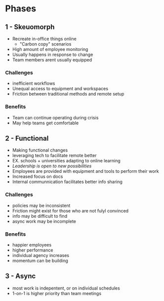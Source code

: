 # Phases

## 1 - Skeuomorph

- Recreate in-office things online
  - "Carbon copy" scenarios
- High amount of employee monitoring
- Usually happens in response to change
- Team members arent usually equipped

### Challenges

- inefficient workflows
- Unequal access to equipment and workspaces
- Friction between traditional methods and remote setup

### Benefits

- Team can continue operating during crisis
- May help teams get comfortable

## 2 - Functional

- Making functional changes
- leveraging tech to facilitate remote better
- EX. schools + universities adapting to online learning
- _Leadership is open to new possibilities_
- Employees are provided with equipment and tools to perform their work
- Increased focus on docs
- Internal communnication facilitates better info sharing

### Challenges

- policies may be inconsistent
- Friction might exist for those who are not fulyl convinced
- info may be difficult to find
- async work may be incomplete

### Benefits

- happier employees
- higher performance
- individual agency increases
- momentum can be building

## 3 - Async

- most work is indepentent, or on individual schedules
- 1-on-1 is higher priority than team meetings

